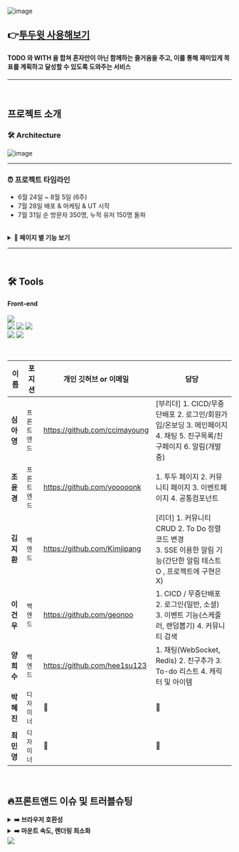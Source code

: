 ![image](https://img1.daumcdn.net/thumb/R1280x0/?scode=mtistory2&fname=https%3A%2F%2Fblog.kakaocdn.net%2Fdn%2Fb4hld8%2FbtrII2gft5I%2F9ex1XsHagTpZlewe76vIEK%2Fimg.png
)

## 👉[투두윗 사용해보기][todowith-link]
[todowith-link]: https://todowith.co.kr '투두윗 바로가기!'


#### TODO 와 WITH 을 합쳐 혼자만이 아닌 함께하는 즐거움을 주고, 이를 통해 재미있게 목표를 계획하고 달성할 수 있도록 도와주는 서비스

---
<br/>

## 프로젝트 소개

### 🛠 Architecture

![image](https://user-images.githubusercontent.com/105165279/182093733-4608d8f7-656b-44e6-b48d-864f5bb836b2.png)
<br/>
<hr/>



### ⏰ 프로젝트 타임라인

- 6월 24일 ~ 8월 5일 (6주)
- 7월 28일 배포 & 마케팅 & UT 시작
- 7월 31일 순 방문자 350명, 누적 유저 150명 돌파

<br/>


<details>
<summary><b> 🚀 페이지 별 기능 보기 </b></summary>
  
#### 😃 간단하고 안전한 회원가입
- 구글, 네이버, 카카오를 통한 소셜 로그인 및 이메일 인증을 통한 회원가입
- <img src ="https://www.notion.so/TODOWITH-e2c94553e7c245ef8d411b9aa4a752b3#9f231e614159464e8b751a9449dfd7ff">

  
#### 😃 귀여운 캐릭터가 성장하고 움직이는 메인페이지
- 캐릭터와 아이템은 Todo 완료에 따리 변화함으로써, 사용자에게 To Do 달성을 더 재미있게 할 수 있도록 흥미와 동기를 부여
- ![image](https://s3-us-west-2.amazonaws.com/secure.notion-static.com/c8e7010d-9d70-4767-983c-d6751b0f98b1/Untitled.png)

#### 😃 계획 작성, 목표 달성을 위한 TO-DO 리스트 작성
- 오늘의 할일, 미래에 해야 할 일 등 TO-DO 리스트 작성 및 완료
- ![Untitled](https://s3-us-west-2.amazonaws.com/secure.notion-static.com/d8c37ce3-db44-425c-9acb-0f842b193eb3/Untitled.png)

#### 😃 커뮤니티를 통한 With To Do 진행 및 일상 공유
- 커뮤니티에서 TO-DO 를 함께 진행할 사람들을 모으기
- ![Untitled](https://s3-us-west-2.amazonaws.com/secure.notion-static.com/8f6bd3d9-b5cf-4153-a115-772874041d43/Untitled.png)

#### 😳 친구와 함께 공유 가능한 TO-DO 리스트 및 캐릭터
- 친구 추가 후 TO-DO 리스트 공유 가능😃 친구와 소통하며 함께 TO-DO 를 진행할 수 있는 채팅방
- ![Untitled](https://s3-us-west-2.amazonaws.com/secure.notion-static.com/6b5ce1a9-7fe9-4605-9d57-8136e72d5f44/Untitled.png)

#### 💬 채팅 페이지
- 커뮤니티의 With To Do 기능을 통해 함께 TO-DO 를 진행 중인 사람들 또는 친구와의 일대일 채팅 가능
- ![Untitled](https://s3-us-west-2.amazonaws.com/secure.notion-static.com/c39d425c-7ac2-4678-a9bf-73545ef1c96e/Untitled.png)

#### 😮 나만의 프로필 사진과 닉네임
- 프로필 사진과 닉네임, 비밀번호를 변경 가능
- ![Untitled](https://s3-us-west-2.amazonaws.com/secure.notion-static.com/89d0b0fb-3a52-416e-b30d-4d473d9ec233/Untitled.png)

#### 😎 TO-DO 완료하고 상품을 받을 수 있는 이벤트
- 오늘의 TO-DO 를 전부 완료 시(당일 날짜로 지정한 미완료 TO-DO가 없는 경우) 도장을 지급
- 도장의 개수가 누적 3개가 모이면, 응모권으로 교환하여 이벤트 참여 가능
  </details>


<hr/><br/>


## 🛠 Tools

#### Front-end

<p>
  <img src="https://img.shields.io/badge/TypeScript-3178C6?style=for-the-badge&logo=TypeScript&logoColor=ffffff">

  <br>
  <img src="https://img.shields.io/badge/React-61DAFB?style=for-the-badge&logo=React&logoColor=black">
  <img src="https://img.shields.io/badge/redux-764ABC?style=for-the-badge&logo=redux&logoColor=black">
  <img src="https://img.shields.io/badge/React_Router-CA4245?style=for-the-badge&logo=react-router&logoColor=white">
<br>
  <img src="https://img.shields.io/badge/CloudFront-D05C4B?style=for-the-badge&logo=Amazon AWS&logoColor=white">
  <img src="https://img.shields.io/badge/Amazon S3-569A31?style=for-the-badge&logo=Amazon S3&logoColor=white">
</p>


<br/>


| 이름       | 포지션       | 개인 깃허브 or 이메일          | 담당                             |
| ---------- | ------------ | ------------------------------ |  ------------------------------ |
| **심아영** | `프론트엔드` | https://github.com/ccimayoung | [부리더] 1. CICD/무중단배포 2. 로그인/회원가입/온보딩 3. 메인페이지<br/> 4. 채팅 5. 친구목록/친구페이지 6. 알림(개발중)
| **조윤경** | `프론트엔드` | https://github.com/yooooonk | 1. 투두 페이지 2. 커뮤니티 페이지 3. 이벤트페이지 4. 공통컴포넌트
| **김지환** | `백엔드` | https://github.com/Kimjipang | [리더] 1. 커뮤니티 CRUD 2. To Do 정렬 코드 변경</br> 3. SSE 이용한 알림 기능(간단한 알림 테스트 O , 프로젝트에 구현은 X)
| **이건우** | `백엔드` | https://github.com/geonoo | 1. CICD / 무중단배포 2. 로그인(일반, 소셜)</br >3. 이벤트 기능(스케줄러, 랜덤뽑기) 4. 커뮤니티 검색
| **양희수** | `백엔드` | https://github.com/hee1su123 | 1. 채팅(WebSocket, Redis) 2. 친구추가 3. To-do 리스트 4. 캐릭터 및 아이템
| **박혜진** | `디자이너` | 🚢 | 🚢 |
| **최민영** | `디자이너` | 🚢 | 🚢 |

<br/>


## 🔥프론트앤드 이슈 및 트러블슈팅

<details>
<summary><b>➡️ 브라우저 호환성</b></summary>
  
> **문제** : 타 브라우저는 정상 작동하나 네이버 앱과 삼성 기본 브라우저에서 메인페이지의 경험치 바가 마운트되지 않음. <br/><br/>
> **원인** : 차트 JS의 그라데이션 캔버스 함수가 원인이었음. <br/><br/>
  > **접근** : 안드로이드에서 로컬 환경테스트를 함. navigator.userAgent 로 브라우저 종류 구별정보를 파악함. <br/><br/>
> **결론** : 문제 브라우저에서 경험치바가 그라데이션이 없는 1가지 색으로 보이게 할 계획이었으나, 디자이너님의 요청으로 타 브라우저 사용 유도함.<br/><br/>
  
</details>

<details>
<summary><b>➡️ 마운트 속도, 렌더링 최소화</b></summary>
  
> **문제** : 다른 페이지는 괜찮지만, 메인 페이지를 마운트하는 시간이 오래 걸림. 프로젝트 전체 마운트 속도를 줄이고 리렌더링을 감소하고자 분석함.<br/><br/>
> **원인** : 초기 메인 페이지에는 여러 useState, useRecoilState, useEffect, onClick 이벤트가 있어서 마운트가 오래 걸리고 리렌더링 횟수가 많았음. 더군다나 10mb 이상의 gif 애니메이션과 차트js, 캔버스함수까지 실행되어 3G 테스트 시에는 더 악화되었음.<br/><br/>
> **접근** : useRecoilState의 수를 줄였고, 같이 실행되는 State들은 객체 형식으로 합쳤으며 onSuccess, onError 후처리와 onClick은 공통 로직을 만들어서 리렌더링 수를 줄였음. 메인페이지에서 수행하는 많은 정보 탐색 작업을 페이지를 분리하여 유저 상황에 맞는 페이지만 거치게끔 했음. 유저 데이터를 받아오는 상태가 loading 일 때는 캐릭터 애니메이션을 넣어 이탈률을 줄이고, gif의 용량을 줄였음.<br/><br/>
> **해결** : 로드타임과 LightHouse 테스트 점수가 향상. 문제상황에서는 빠른 3G 기준 로드타임 18.22초였으나, 수정 후에는 빠른 3G 기준 로드타임 11.58초로 빨라짐<br/><br/>
</details>


<img src="https://capsule-render.vercel.app/api?type=wave&color=gradient&customColorList=0,5,5,30,30&height=300&section=footer&text=To%20Do%20With&animation=fadeIn&fontSize=100&fontAlignY=70" />
